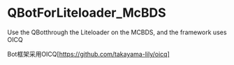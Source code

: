 # QBotForLiteloader_McBDS
Use the QBotthrough the Liteloader on the MCBDS, and the framework uses OICQ

Bot框架采用OICQ[https://github.com/takayama-lily/oicq]
